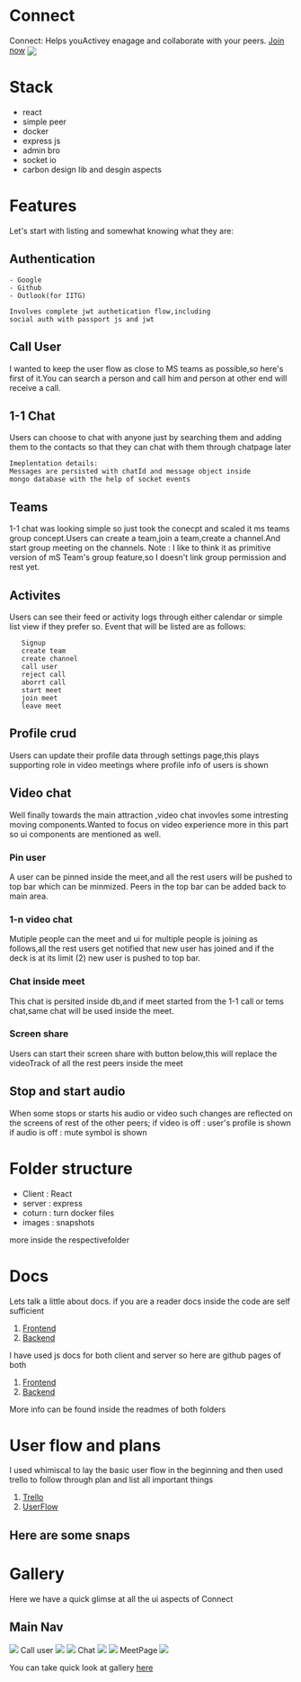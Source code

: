 # Connect

Connect: Helps youActivey enagage and collaborate with your peers.
[Join now](https://connect-engage.voldemort.wtf)
<img align="center" src="./images/1.png"/>

# Stack

- react
- simple peer
- docker
- express js
- admin bro
- socket io
- carbon design lib and desgin aspects

# Features

Let's start with listing and somewhat knowing what they are:

## Authentication

    - Google
    - Github
    - Outlook(for IITG)

    Involves complete jwt authetication flow,including
    social auth with passport js and jwt

## Call User

I wanted to keep the user flow as close to MS teams as possible,so here's first of it.You can search a person and call him and person at other end will receive a call.

## 1-1 Chat

Users can choose to chat with anyone just by searching them and adding them to the contacts so that they can chat with them through chatpage later

```
Imeplentation details:
Messages are persisted with chatId and message object inside
mongo database with the help of socket events
```

## Teams

1-1 chat was looking simple so just took the conecpt and scaled it ms teams group concept.Users can create a team,join a team,create a channel.And start group meeting on the channels.
Note : I like to think it as primitive version of mS Team's
group feature,so I doesn't link group permission and rest yet.

## Activites

Users can see their feed or activity logs through either calendar or simple list view if they prefer so.
Event that will be listed are as follows:

```
   Signup
   create team
   create channel
   call user
   reject call
   aborrt call
   start meet
   join meet
   leave meet
```

## Profile crud

Users can update their profile data through settings page,this plays supporting role in video meetings where profile info of users is shown

## Video chat

Well finally towards the main attraction ,video chat invovles some intresting moving components.Wanted to focus on video experience more in this part so ui components are mentioned as well.

### Pin user

A user can be pinned inside the meet,and all the rest users will be pushed to top bar which can be minmized.
Peers in the top bar can be added back to main area.

### 1-n video chat

Mutiple people can the meet and ui for multiple people is joining as follows,all the rest users get notified that new user has joined and if the deck is at its limit
(2) new user is pushed to top bar.

### Chat inside meet

This chat is persited inside db,and if meet started from the 1-1 call or tems chat,same chat will be used inside the meet.

### Screen share

Users can start their screen share with button below,this will replace the videoTrack of all the rest peers inside the meet

## Stop and start audio

When some stops or starts his audio or video such changes are reflected on the screens of rest of the other peers;
if video is off : user's profile is shown
if audio is off : mute symbol is shown

# Folder structure

- Client : React
- server : express
- coturn : turn docker files
- images : snapshots

more inside the respectivefolder

# Docs

Lets talk a little about docs.
if you are a reader docs inside the code are self sufficient

1. [Frontend](./client)
2. [Backend](./server)

I have used js docs for both client and server so here are github pages of both

1. [Frontend](https://kunalsolanke.github.io/EngageReactDocs/)
2. [Backend](https://kunalsolanke.github.io/EngageNodeDocs/)

More info can be found inside the readmes of both folders

# User flow and plans

I used whimiscal to lay the basic user flow in the beginning and then used trello to follow through plan
and list all important things

1. [Trello](https://trello.com/b/atuNjaPP/engage)
2. [UserFlow](https://whimsical.com/connect-engage-CGWvuzuggiU1sKJBbg8psn)

## Here are some snaps

# Gallery

Here we have a quick glimse at all the ui aspects of Connect

## Main Nav

<img src="./images/1.png">
Call user
<img src="./images/22.png">
<img src="./images/17.png">
Chat 
<img src="./images/13.png">
<img src="./images/16.png">
MeetPage
<img src="./images/19.png">

You can take quick look at gallery [here](Gallery.md)
